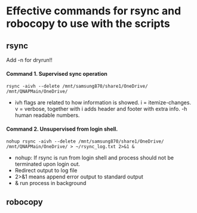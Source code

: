 # Effective commands for rsync and robocopy to use with the scripts

## rsync
Add -n for dryrun!!  

#### Command 1. Supervised sync operation
```rsync -aivh --delete /mnt/samsung870/share1/OneDrive/ /mnt/QNAPMain/OneDrive/```  
- ivh flags are related to how information is showed. i = itemize-changes. v = verbose, together with i adds header and footer with extra info. -h human readable numbers.

#### Command 2. Unsupervised from login shell.
```nohup rsync -aivh --delete /mnt/samsung870/share1/OneDrive/ /mnt/QNAPMain/OneDrive/ > ~/rsync_log.txt 2>&1 &```
- nohup:  If rsync is run from login shell and process should not be terminated upon login out.  
- Redirect output to log file  
- 2>&1 means append error output to standard output
- & run process in background

## robocopy